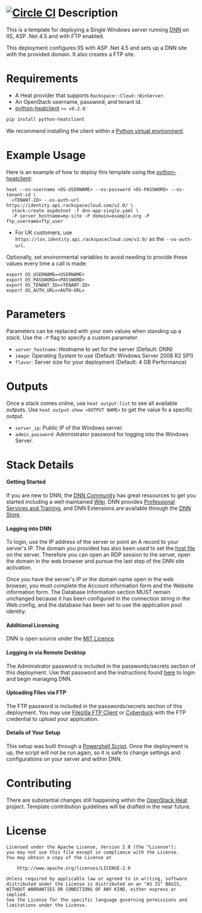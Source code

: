 [![Circle CI](https://circleci.com/gh/rackspace-orchestration-templates/dnn-single/tree/master.png?style=shield)](https://circleci.com/gh/rackspace-orchestration-templates/dnn-single)
Description
===========

This is a template for deploying a Single Windows server running [DNN](http://about.dnn.net/) on IIS,
ASP .Net 4.5 and with FTP enabled.

This deployment configures IIS with ASP .Net 4.5 and sets up a DNN site with the provided domain.
It also creates a FTP site.


Requirements
============
* A Heat provider that supports `Rackspace::Cloud::WinServer`.
* An OpenStack username, password, and tenant id.
* [python-heatclient](https://github.com/openstack/python-heatclient)
`>= v0.2.8`:

```bash
pip install python-heatclient
```

We recommend installing the client within a [Python virtual
environment](http://www.virtualenv.org/).

Example Usage
=============
Here is an example of how to deploy this template using the
[python-heatclient](https://github.com/openstack/python-heatclient):

```
heat --os-username <OS-USERNAME> --os-password <OS-PASSWORD> --os-tenant-id \
  <TENANT-ID> --os-auth-url https://identity.api.rackspacecloud.com/v2.0/ \
  stack-create aspdotnet -f dnn-app-single.yaml \
  -P server_hostname=my-site -P domain=example.org -P ftp_username=ftp_user
```

* For UK customers, use `https://lon.identity.api.rackspacecloud.com/v2.0/` as
the `--os-auth-url`.

Optionally, set environmental variables to avoid needing to provide these
values every time a call is made:

```
export OS_USERNAME=<USERNAME>
export OS_PASSWORD=<PASSWORD>
export OS_TENANT_ID=<TENANT-ID>
export OS_AUTH_URL=<AUTH-URL>
```

Parameters
==========
Parameters can be replaced with your own values when standing up a stack. Use
the `-P` flag to specify a custom parameter.

* `server_hostname`: Hostname to set for the server (Default: DNN)
* `image`: Operating System to use (Default: Windows Server 2008 R2 SP1)
* `flavor`: Server size for your deployment (Default: 4 GB Performance)

Outputs
=======
Once a stack comes online, use `heat output-list` to see all available outputs.
Use `heat output-show <OUTPUT NAME>` to get the value fo a specific output.

* `server_ip`: Public IP of the Windows server.
* `admin_password`: Administrator password for logging into the Windows Server.

Stack Details
=============
#### Getting Started
If you are new to DNN, the [DNN
Community](http://www.dnnsoftware.com/community) has great ressources to
get you started including a well maintained
[Wiki](http://www.dnnsoftware.com/wiki). DNN provides [Professional
Services and Training](http://www.dnnsoftware.com/solutions/services),
and DNN Extensions are available through the [DNN
Store](http://store.dnnsoftware.com/).

#### Logging into DNN
To login, use the IP address of the server or point an A record to your
server's IP. The domain you provided has also been used to set the [host
file](http://www.rackspace.com/knowledge_center/article/how-do-i-modify-my-hosts-file)
on the server. Therefore you can open an RDP session to the server,
open the domain in the web browser and pursue the last step of the DNN
site activation.

Once you have the server's IP or the domain name open in the web browser,
you must complete the Account information form and the Website
information form. The Database Information section MUST remain unchanged
because it has been configured in the connection string in the
Web.config, and the database has been set to use the application pool
identity.

#### Additional Licensing
DNN is open source under the [MIT
Licence](https://dotnetnuke.codeplex.com/license).

#### Logging in via Remote Desktop
The Administrator password is included in the passwords/secrets section
of this deployment. Use that password and the instructions found
[here](http://www.rackspace.com/knowledge_center/article/logging-in-to-your-server-via-rdp-windows)
to login and begin managing DNN.

#### Uploading Files via FTP
The FTP password is included in the passwords/secrets section
of this deployment. You may use [Filezilla FTP Client](https://filezilla-project.org/)
or [Cyberduck](http://cyberduck.io/) with the FTP credential to upload your application.

#### Details of Your Setup
This setup was built through a [Powershell
Script](http://technet.microsoft.com/en-us/scriptcenter/dd742419.aspx).
Once the deployment is up, the script will not be run again, so it is
safe to change settings and configurations on your server and within
DNN.

Contributing
============
There are substantial changes still happening within the [OpenStack
Heat](https://wiki.openstack.org/wiki/Heat) project. Template contribution
guidelines will be drafted in the near future.

License
=======
```
Licensed under the Apache License, Version 2.0 (the "License");
you may not use this file except in compliance with the License.
You may obtain a copy of the License at

    http://www.apache.org/licenses/LICENSE-2.0

Unless required by applicable law or agreed to in writing, software
distributed under the License is distributed on an "AS IS" BASIS,
WITHOUT WARRANTIES OR CONDITIONS OF ANY KIND, either express or implied.
See the License for the specific language governing permissions and
limitations under the License.
```
